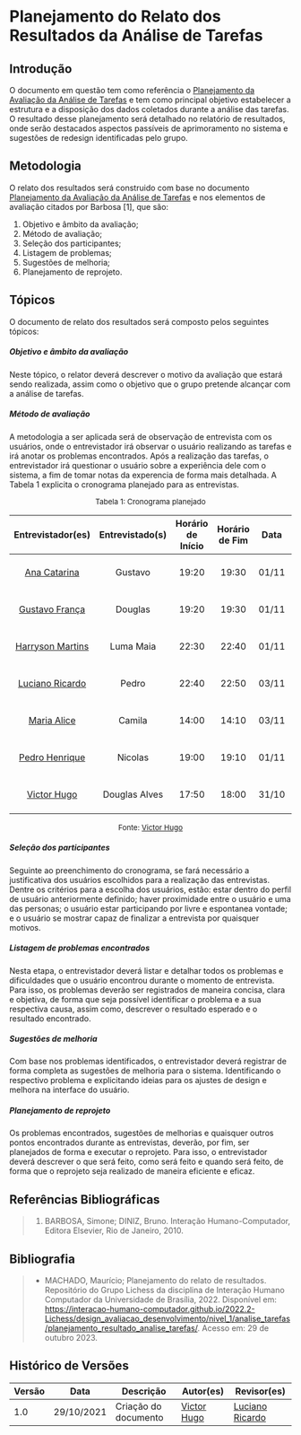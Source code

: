 # Planejamento do Relato dos Resultados da Análise de Tarefas


## Introdução
O documento em questão tem como referência o [Planejamento da Avaliação da Análise de Tarefas](./planejamento_avaliacao.md) e tem como principal objetivo estabelecer a estrutura e a disposição dos dados coletados durante a análise das tarefas. O resultado desse planejamento será detalhado no relatório de resultados, onde serão destacados aspectos passíveis de aprimoramento no sistema e sugestões de redesign identificadas pelo grupo.

## Metodologia

O relato dos resultados será construido com base no documento [Planejamento da Avaliação da Análise de Tarefas](./planejamento_avaliacao.md) e nos elementos de avaliação citados por Barbosa [1], que são:

1. Objetivo e âmbito da avaliação; 
2. Método de avaliação; 
3. Seleção dos participantes; 
4. Listagem de problemas; 
5. Sugestões de melhoria; 
6. Planejamento de reprojeto. 

## Tópicos

O documento de relato dos resultados será composto pelos seguintes tópicos:

##### Objetivo e âmbito da avaliação
Neste tópico, o relator deverá descrever o motivo da avaliação que estará sendo realizada, assim como o objetivo que o grupo pretende alcançar com a análise de tarefas.

##### Método de avaliação

A metodologia a ser aplicada será de observação de entrevista com os usuários, onde o entrevistador irá observar o usuário realizando as tarefas e irá anotar os problemas encontrados. Após a realização das tarefas, o entrevistador irá questionar o usuário sobre a experiência dele com o sistema, a fim de tomar notas da experencia de forma mais detalhada. A Tabela 1 explicita o cronograma planejado para as entrevistas.

<center>

<font size="2"><p style="text-align: center">Tabela 1: Cronograma planejado</p></font>

|                  Entrevistador(es)                   | Entrevistado(s) | Horário de Início | Horário de Fim | Data  |           Local            |
| :--------------------------------------------------: | :-------------: | :---------------: | :------------: | :---: | :------------------------: |
|    [Ana Catarina](https://github.com/an4catarina)    |     Gustavo     |       19:20       |     19:30      | 01/11 | Plataforma Microsoft Teams |
|   [Gustavo França](https://github.com/gustavofbs)    |     Douglas     |       19:20       |     19:30      | 01/11 | Plataforma Microsoft Teams |
| [Harryson Martins](https://github.com/harry-cmartin) |    Luma Maia    |       22:30       |     22:40      | 01/11 | Plataforma Microsoft Teams |
|   [Luciano Ricardo](https://github.com/l-ricardo)    |      Pedro      |       22:40       |     22:50      | 03/11 | Plataforma Microsoft Teams |
|      [Maria Alice](https://github.com/Maliz30)       |     Camila      |       14:00       |     14:10      | 03/11 | Plataforma Microsoft Teams |
|    [Pedro Henrique](https://github.com/pedro-hsf)    |     Nicolas     |       19:00       |     19:10      | 01/11 | Plataforma Microsoft Teams |
|    [Victor Hugo](https://github.com/ViictorHugoo)    |  Douglas Alves  |       17:50       |     18:00      | 31/10 | Plataforma Microsoft Teams |

<font size="2"><p style="text-align: center">Fonte: [Victor Hugo](https://github.com/Viictorhugoo)</p></font>

</center>

##### Seleção dos participantes

Seguinte ao preenchimento do cronograma, se fará necessário a justificativa dos usuários escolhidos para a realização das entrevistas. Dentre os critérios para a escolha dos usuários, estão: estar dentro do perfil de usuário anteriormente definido; haver proximidade entre o usuário e uma das personas; o usuário estar participando por livre e espontanea vontade; e o usuário se mostrar capaz de finalizar a entrevista por quaisquer motivos.

##### Listagem de problemas encontrados

Nesta etapa, o entrevistador deverá listar e detalhar todos os problemas e dificuldades que o usuário encontrou durante o momento de entrevista. Para isso, os problemas deverão ser registrados de maneira concisa, clara e objetiva, de forma que seja possível identificar o problema e a sua respectiva causa, assim como, descrever o resultado esperado e o resultado encontrado.

##### Sugestões de melhoria

Com base nos problemas identificados, o entrevistador deverá registrar de forma completa as sugestões de melhoria para o sistema. Identificando o respectivo problema e explicitando ideias para os ajustes de design e melhora na interface do usuário.

##### Planejamento de reprojeto

Os problemas encontrados, sugestões de melhorias e quaisquer outros pontos encontrados durante as entrevistas, deverão, por fim, ser planejados de forma e executar o reprojeto. Para isso, o entrevistador deverá descrever o que será feito, como será feito e quando será feito, de forma que o reprojeto seja realizado de maneira eficiente e eficaz.

## Referências Bibliográficas

> 1. BARBOSA, Simone; DINIZ, Bruno. Interação Humano-Computador, Editora Elsevier, Rio de Janeiro, 2010.


## Bibliografia

> - MACHADO, Maurício; Planejamento do relato de resultados. Repositório do Grupo Lichess da disciplina de Interação Humano Computador da Universidade de Brasília, 2022. Disponível em: <https://interacao-humano-computador.github.io/2022.2-Lichess/design_avaliacao_desenvolvimento/nivel_1/analise_tarefas/planejamento_resultado_analise_tarefas/>. Acesso em: 29 de outubro 2023.


## Histórico de Versões

| Versão | Data       | Descrição            | Autor(es)                                      | Revisor(es)                                     |
| ------ | ---------- | -------------------- | ---------------------------------------------- | ----------------------------------------------- |
| 1.0    | 29/10/2021 | Criação do documento | [Victor Hugo](https://github.com/ViictorHugoo) | [Luciano Ricardo](https://github.com/l-ricardo) |
